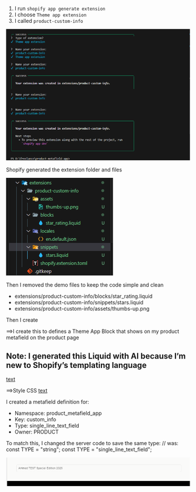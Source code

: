1. I run `shopify app generate extension`
2. I choose `Theme app extension`
3. I called `product-custom-info`

![alt text](./images/Them-creation.png)

Shopify generated the extension folder and files

![alt text](./images/them-structure.png)


Then I removed the demo files to keep the code simple and clean
- extensions/product-custom-info/blocks/star_rating.liquid
- extensions/product-custom-info/snippets/stars.liquid
- extensions/product-custom-info/assets/thumbs-up.png

 

Then I create 

==>I create this to defines a Theme App Block that shows on my product metafield on the product page

## Note: I generated this Liquid with AI because I’m new to Shopify’s templating language
[text](../extensions/product-custom-info/blocks/product-custom-info.liquid)

==>Style CSS
[text](../extensions/product-custom-info/assets/custom-info.css)


I created a metafield definition for:

- Namespace: product_metafield_app
- Key: custom_info
- Type: single_line_text_field
- Owner: PRODUCT

To match this, I changed the server code to save the same type:
// was: const TYPE = "string";
const TYPE = "single_line_text_field";


![alt text](./images/special-metafield.png)